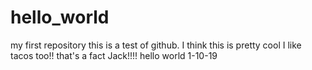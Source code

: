 # hello_world
my first repository
this is a test of github.
I think this is pretty cool
 I like tacos too!! that's a fact Jack!!!!
 hello world 1-10-19
